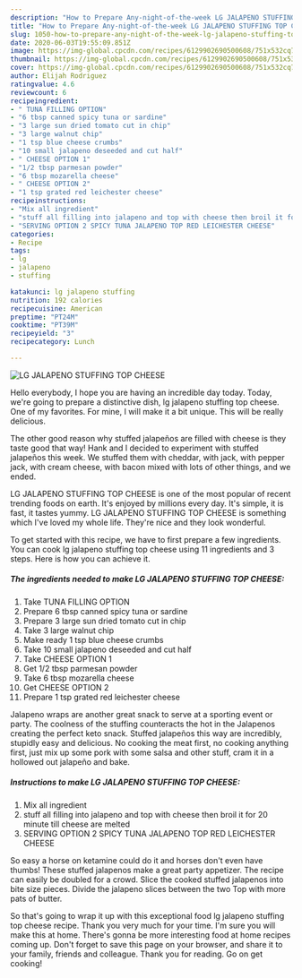 ```yaml
---
description: "How to Prepare Any-night-of-the-week LG JALAPENO STUFFING TOP CHEESE"
title: "How to Prepare Any-night-of-the-week LG JALAPENO STUFFING TOP CHEESE"
slug: 1050-how-to-prepare-any-night-of-the-week-lg-jalapeno-stuffing-top-cheese
date: 2020-06-03T19:55:09.851Z
image: https://img-global.cpcdn.com/recipes/6129902690500608/751x532cq70/lg-jalapeno-stuffing-top-cheese-recipe-main-photo.jpg
thumbnail: https://img-global.cpcdn.com/recipes/6129902690500608/751x532cq70/lg-jalapeno-stuffing-top-cheese-recipe-main-photo.jpg
cover: https://img-global.cpcdn.com/recipes/6129902690500608/751x532cq70/lg-jalapeno-stuffing-top-cheese-recipe-main-photo.jpg
author: Elijah Rodriguez
ratingvalue: 4.6
reviewcount: 6
recipeingredient:
- " TUNA FILLING OPTION"
- "6 tbsp canned spicy tuna or sardine"
- "3 large sun dried tomato cut in chip"
- "3 large walnut chip"
- "1 tsp blue cheese crumbs"
- "10 small jalapeno deseeded and cut half"
- " CHEESE OPTION 1"
- "1/2 tbsp parmesan powder"
- "6 tbsp mozarella cheese"
- " CHEESE OPTION 2"
- "1 tsp grated red leichester cheese"
recipeinstructions:
- "Mix all ingredient"
- "stuff all filling into jalapeno and top with cheese then broil it for 20 minute till cheese are melted"
- "SERVING OPTION 2 SPICY TUNA JALAPENO TOP RED LEICHESTER CHEESE"
categories:
- Recipe
tags:
- lg
- jalapeno
- stuffing

katakunci: lg jalapeno stuffing 
nutrition: 192 calories
recipecuisine: American
preptime: "PT24M"
cooktime: "PT39M"
recipeyield: "3"
recipecategory: Lunch

---
```



![LG JALAPENO STUFFING TOP CHEESE](https://img-global.cpcdn.com/recipes/6129902690500608/751x532cq70/lg-jalapeno-stuffing-top-cheese-recipe-main-photo.jpg)

Hello everybody, I hope you are having an incredible day today. Today, we're going to prepare a distinctive dish, lg jalapeno stuffing top cheese. One of my favorites. For mine, I will make it a bit unique. This will be really delicious.

The other good reason why stuffed jalapeños are filled with cheese is they taste good that way! Hank and I decided to experiment with stuffed jalapeños this week. We stuffed them with cheddar, with jack, with pepper jack, with cream cheese, with bacon mixed with lots of other things, and we ended.

LG JALAPENO STUFFING TOP CHEESE is one of the most popular of recent trending foods on earth. It's enjoyed by millions every day. It's simple, it is fast, it tastes yummy. LG JALAPENO STUFFING TOP CHEESE is something which I've loved my whole life. They're nice and they look wonderful.


To get started with this recipe, we have to first prepare a few ingredients. You can cook lg jalapeno stuffing top cheese using 11 ingredients and 3 steps. Here is how you can achieve it.

<!--inarticleads1-->

##### The ingredients needed to make LG JALAPENO STUFFING TOP CHEESE:

1. Take  TUNA FILLING OPTION
1. Prepare 6 tbsp canned spicy tuna or sardine
1. Prepare 3 large sun dried tomato cut in chip
1. Take 3 large walnut chip
1. Make ready 1 tsp blue cheese crumbs
1. Take 10 small jalapeno deseeded and cut half
1. Take  CHEESE OPTION 1
1. Get 1/2 tbsp parmesan powder
1. Take 6 tbsp mozarella cheese
1. Get  CHEESE OPTION 2
1. Prepare 1 tsp grated red leichester cheese


Jalapeno wraps are another great snack to serve at a sporting event or party. The coolness of the stuffing counteracts the hot in the Jalapenos creating the perfect keto snack. Stuffed jalapeños this way are incredibly, stupidly easy and delicious. No cooking the meat first, no cooking anything first, just mix up some pork with some salsa and other stuff, cram it in a hollowed out jalapeño and bake. 

<!--inarticleads2-->

##### Instructions to make LG JALAPENO STUFFING TOP CHEESE:

1. Mix all ingredient
1. stuff all filling into jalapeno and top with cheese then broil it for 20 minute till cheese are melted
1. SERVING OPTION 2 SPICY TUNA JALAPENO TOP RED LEICHESTER CHEESE


So easy a horse on ketamine could do it and horses don&#39;t even have thumbs! These stuffed jalapenos make a great party appetizer. The recipe can easily be doubled for a crowd. Slice the cooked stuffed jalapenos into bite size pieces. Divide the jalapeno slices between the two Top with more pats of butter. 

So that's going to wrap it up with this exceptional food lg jalapeno stuffing top cheese recipe. Thank you very much for your time. I'm sure you will make this at home. There's gonna be more interesting food at home recipes coming up. Don't forget to save this page on your browser, and share it to your family, friends and colleague. Thank you for reading. Go on get cooking!
